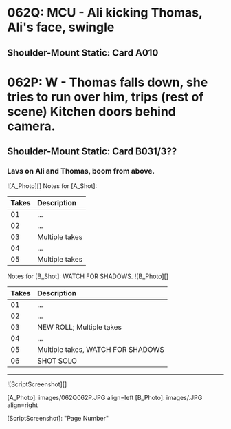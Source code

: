 # 062Q: MCU - Ali kicking Thomas, Ali's face, swingle
## Shoulder-Mount Static: Card A010

# 062P: W - Thomas falls down, she tries to run over him, trips (rest of scene) Kitchen doors behind camera.
## Shoulder-Mount Static: Card B031/3??

### Lavs on Ali and Thomas, boom from above.

![A_Photo][]
Notes for [A_Shot]: 

| Takes | Description |
|:---|:----|
| 01 | ... |
| 02 | ... |
| 03 | Multiple takes |
| 04 | ... |
| 05 | Multiple takes |

Notes for [B_Shot]: WATCH FOR SHADOWS.
![B_Photo][]

| Takes | Description |
|:---|:----|
| 01 | ... |
| 02 | ... |
| 03 | NEW ROLL; Multiple takes |
| 04 | ... |
| 05 | Multiple takes, WATCH FOR SHADOWS |
| 06 | SHOT SOLO |

----

![ScriptScreenshot][]


[A_Photo]:  images/062Q062P.JPG align=left
[B_Photo]:  images/.JPG align=right

[ScriptScreenshot]: "Page Number"